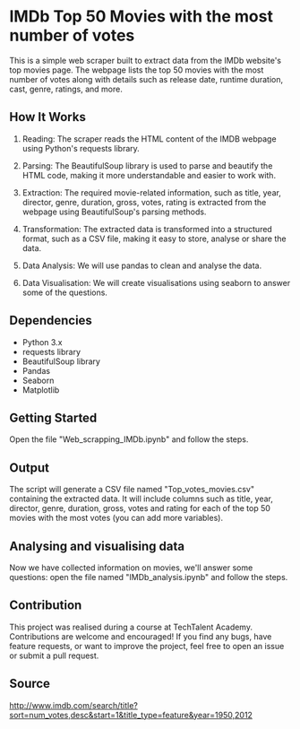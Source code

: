 # IMDb Top 50 Movies with the most number of votes

This is a simple web scraper built to extract data from the IMDb website's top movies page. The webpage lists the top 50 movies with the most number of votes along with details such as release date, runtime duration, cast, genre, ratings, and more.

## How It Works

1. Reading: The scraper reads the HTML content of the IMDB webpage using Python's requests library.

2. Parsing: The BeautifulSoup library is used to parse and beautify the HTML code, making it more understandable and easier to work with.

3. Extraction: The required movie-related information, such as title, year, director, genre, duration, gross, votes, rating is extracted from the webpage using BeautifulSoup's parsing methods.

4. Transformation: The extracted data is transformed into a structured format, such as a CSV file, making it easy to store, analyse or share the data.

5. Data Analysis: We will use pandas to clean and analyse the data.

6. Data Visualisation: We will create visualisations using seaborn to answer some of the questions.


## Dependencies

- Python 3.x
- requests library
- BeautifulSoup library
- Pandas
- Seaborn
- Matplotlib

## Getting Started

Open the file "Web_scrapping_IMDb.ipynb" and follow the steps.

## Output

The script will generate a CSV file named "Top_votes_movies.csv" containing the extracted data. It will include columns such as title, year, director, genre, duration, gross, votes and rating for each of the top 50 movies with the most votes (you can add more variables).

## Analysing and visualising data

Now we have collected information on movies, we'll answer some questions: open the file named "IMDb_analysis.ipynb" and follow the steps.

## Contribution

This project was realised during a course at TechTalent Academy.
Contributions are welcome and encouraged! If you find any bugs, have feature requests, or want to improve the project, feel free to open an issue or submit a pull request. 

## Source 

http://www.imdb.com/search/title?sort=num_votes,desc&start=1&title_type=feature&year=1950,2012
